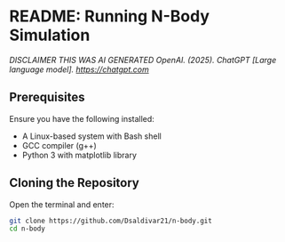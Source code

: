 # README: Running N-Body Simulation
*DISCLAIMER THIS WAS AI GENERATED OpenAI. (2025). ChatGPT [Large language model]. https://chatgpt.com*

## Prerequisites
Ensure you have the following installed:
- A Linux-based system with Bash shell
- GCC compiler (g++)
- Python 3 with matplotlib library

## Cloning the Repository
Open the terminal and enter:
```sh
git clone https://github.com/Dsaldivar21/n-body.git
cd n-body


